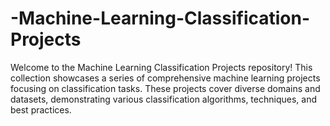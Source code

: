 # -Machine-Learning-Classification-Projects
Welcome to the Machine Learning Classification Projects repository! This collection showcases a series of comprehensive machine learning projects focusing on classification tasks. These projects cover diverse domains and datasets, demonstrating various classification algorithms, techniques, and best practices.
